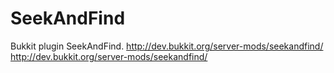 SeekAndFind
===========

Bukkit plugin SeekAndFind.
http://dev.bukkit.org/server-mods/seekandfind/
http://dev.bukkit.org/server-mods/seekandfind/